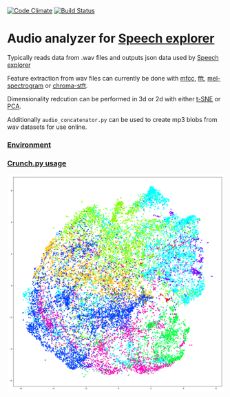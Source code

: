 
[![Code Climate](https://codeclimate.com/github/SSGL-SEP/t-sne_cruncher/badges/gpa.svg)](https://codeclimate.com/github/SSGL-SEP/t-sne_cruncher) [![Build Status](https://travis-ci.org/SSGL-SEP/t-sne_cruncher.svg?branch=master)](https://travis-ci.org/SSGL-SEP/t-sne_cruncher)

# Audio analyzer for [Speech explorer](https://github.com/SSGL-SEP/speech_explorer)

Typically reads data from .wav files and outputs json data used by [Speech explorer](https://github.com/SSGL-SEP/speech_explorer)

Feature extraction from wav files can currently be done with [mfcc](https://en.wikipedia.org/wiki/Mel-frequency_cepstrum), [fft](https://en.wikipedia.org/wiki/Fast_Fourier_transform), [mel-spectrogram](https://en.wikipedia.org/wiki/Mel_scale) or [chroma-stft](https://labrosa.ee.columbia.edu/matlab/chroma-ansyn/).

Dimensionality redcution can be performed in 3d or 2d with either [t-SNE](https://en.wikipedia.org/wiki/T-distributed_stochastic_neighbor_embedding) or [PCA](https://en.wikipedia.org/wiki/Principal_component_analysis).

Additionally `audio_concatenator.py` can be used to create mp3 blobs from wav datasets for use online.

### [Environment](docs/environment.md)

### [Crunch.py usage](docs/crunch_usage.md)

![syllable map](docs/mfcc_syllable_30.png)


